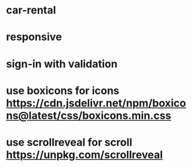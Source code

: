 # car-rental
# responsive
# sign-in with validation
# use boxicons for icons https://cdn.jsdelivr.net/npm/boxicons@latest/css/boxicons.min.css
# use scrollreveal for scroll https://unpkg.com/scrollreveal
